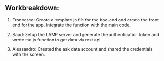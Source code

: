 ## Workbreakdown:

1) Francesco:  Create a template js file for the backend and create the front end for the app. Integrate the function with the main code.
   
2) Saad:  Setup the LAMP server and generate the authentication token and wrote the js function to get data via rest api.

3) Alessandro:  Created the ask data account and shared the credentials with the screen.
